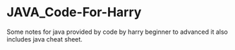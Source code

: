 # JAVA_Code-For-Harry
Some notes for java provided by code by harry beginner to advanced
it also includes java cheat sheet.
